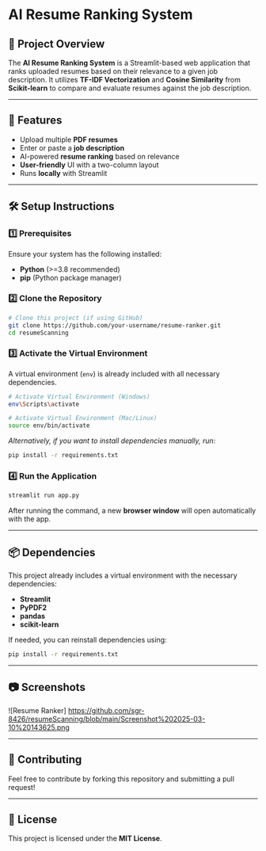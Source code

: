 # AI Resume Ranking System

## 📌 Project Overview
The **AI Resume Ranking System** is a Streamlit-based web application that ranks uploaded resumes based on their relevance to a given job description. It utilizes **TF-IDF Vectorization** and **Cosine Similarity** from **Scikit-learn** to compare and evaluate resumes against the job description.

---
## 🚀 Features
- Upload multiple **PDF resumes**
- Enter or paste a **job description**
- AI-powered **resume ranking** based on relevance
- **User-friendly** UI with a two-column layout
- Runs **locally** with Streamlit

---
## 🛠️ Setup Instructions

### 1️⃣ Prerequisites
Ensure your system has the following installed:
- **Python** (>=3.8 recommended)
- **pip** (Python package manager)

### 2️⃣ Clone the Repository
```sh
# Clone this project (if using GitHub)
git clone https://github.com/your-username/resume-ranker.git
cd resumeScanning
```

### 3️⃣ Activate the Virtual Environment
A virtual environment (`env`) is already included with all necessary dependencies.

```sh
# Activate Virtual Environment (Windows)
env\Scripts\activate

# Activate Virtual Environment (Mac/Linux)
source env/bin/activate
```

*Alternatively, if you want to install dependencies manually, run:*
```sh
pip install -r requirements.txt
```

### 4️⃣ Run the Application
```sh
streamlit run app.py
```
After running the command, a new **browser window** will open automatically with the app.

---
## 📦 Dependencies
This project already includes a virtual environment with the necessary dependencies:
- **Streamlit**
- **PyPDF2**
- **pandas**
- **scikit-learn**

If needed, you can reinstall dependencies using:
```sh
pip install -r requirements.txt
```

---
## 📷 Screenshots
![Resume Ranker] https://github.com/sgr-8426/resumeScanning/blob/main/Screenshot%202025-03-10%20143625.png

---
## 🤝 Contributing
Feel free to contribute by forking this repository and submitting a pull request!

---
## 📜 License
This project is licensed under the **MIT License**.

